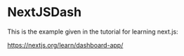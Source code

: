 # NextJSDash

This is the example given in the tutorial for learning next.js:

https://nextjs.org/learn/dashboard-app/
